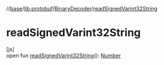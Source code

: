 //[base](../../../index.md)/[lib.protobuf](../index.md)/[BinaryDecoder](index.md)/[readSignedVarint32String](read-signed-varint32-string.md)

# readSignedVarint32String

[js]\
open fun [readSignedVarint32String](read-signed-varint32-string.md)(): [Number](https://kotlinlang.org/api/latest/jvm/stdlib/kotlin/-number/index.html)
